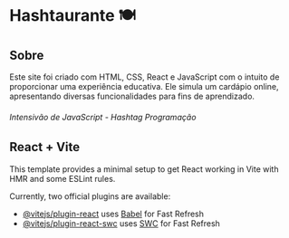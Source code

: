 # Hashtaurante 🍽️

## Sobre
Este site foi criado com HTML, CSS, React e JavaScript com o intuito de proporcionar uma experiência educativa. Ele simula um cardápio online, apresentando diversas funcionalidades para fins de aprendizado.

###### Intensivão de JavaScript - Hashtag Programação

## React + Vite

This template provides a minimal setup to get React working in Vite with HMR and some ESLint rules.

Currently, two official plugins are available:

- [@vitejs/plugin-react](https://github.com/vitejs/vite-plugin-react/blob/main/packages/plugin-react/README.md) uses [Babel](https://babeljs.io/) for Fast Refresh
- [@vitejs/plugin-react-swc](https://github.com/vitejs/vite-plugin-react-swc) uses [SWC](https://swc.rs/) for Fast Refresh
